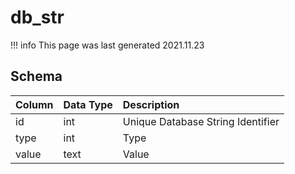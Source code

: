 # db_str

!!! info
	This page was last generated 2021.11.23

## Schema
| Column | Data Type | Description |
| :--- | :--- | :--- |
| id | int | Unique Database String Identifier |
| type | int | Type |
| value | text | Value |

